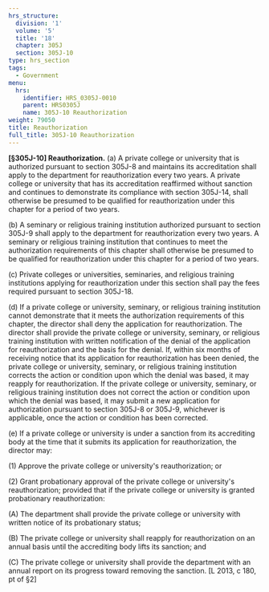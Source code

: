 ```yaml
---
hrs_structure:
  division: '1'
  volume: '5'
  title: '18'
  chapter: 305J
  section: 305J-10
type: hrs_section
tags:
  - Government
menu:
  hrs:
    identifier: HRS_0305J-0010
    parent: HRS0305J
    name: 305J-10 Reauthorization
weight: 79050
title: Reauthorization
full_title: 305J-10 Reauthorization
---
```

**[§305J-10] Reauthorization.** (a) A private college or university that is authorized pursuant to section 305J-8 and maintains its accreditation shall apply to the department for reauthorization every two years. A private college or university that has its accreditation reaffirmed without sanction and continues to demonstrate its compliance with section 305J-14, shall otherwise be presumed to be qualified for reauthorization under this chapter for a period of two years.

(b) A seminary or religious training institution authorized pursuant to section 305J-9 shall apply to the department for reauthorization every two years. A seminary or religious training institution that continues to meet the authorization requirements of this chapter shall otherwise be presumed to be qualified for reauthorization under this chapter for a period of two years.

(c) Private colleges or universities, seminaries, and religious training institutions applying for reauthorization under this section shall pay the fees required pursuant to section 305J-18.

(d) If a private college or university, seminary, or religious training institution cannot demonstrate that it meets the authorization requirements of this chapter, the director shall deny the application for reauthorization. The director shall provide the private college or university, seminary, or religious training institution with written notification of the denial of the application for reauthorization and the basis for the denial. If, within six months of receiving notice that its application for reauthorization has been denied, the private college or university, seminary, or religious training institution corrects the action or condition upon which the denial was based, it may reapply for reauthorization. If the private college or university, seminary, or religious training institution does not correct the action or condition upon which the denial was based, it may submit a new application for authorization pursuant to section 305J-8 or 305J-9, whichever is applicable, once the action or condition has been corrected.

(e) If a private college or university is under a sanction from its accrediting body at the time that it submits its application for reauthorization, the director may:

(1) Approve the private college or university's reauthorization; or

(2) Grant probationary approval of the private college or university's reauthorization; provided that if the private college or university is granted probationary reauthorization:

(A) The department shall provide the private college or university with written notice of its probationary status;

(B) The private college or university shall reapply for reauthorization on an annual basis until the accrediting body lifts its sanction; and

(C) The private college or university shall provide the department with an annual report on its progress toward removing the sanction. [L 2013, c 180, pt of §2]